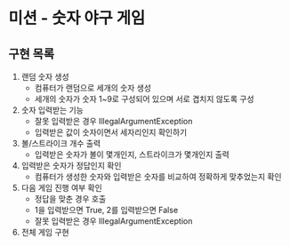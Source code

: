 # 미션 - 숫자 야구 게임

## 구현 목록
1. 랜덤 숫자 생성
   - 컴퓨터가 랜덤으로 세개의 숫자 생성
   - 세개의 숫자가 숫자 1~9로 구성되어 있으며 서로 겹치지 않도록 구성
2. 숫자 입력받는 기능
   - 잘못 입력받은 경우 IllegalArgumentException
   - 입력받은 값이 숫자이면서 세자리인지 확인하기
3. 볼/스트라이크 개수 출력
   - 입력받은 숫자가 볼이 몇개인지, 스트라이크가 몇개인지 출력
4. 입력받은 숫자가 정답인지 확인
   - 컴퓨터가 생성한 숫자와 입력받은 숫자를 비교하여 정확하게 맞추었는지 확인
5. 다음 게임 진행 여부 확인
   - 정답을 맞춘 경우 호출
   - 1을 입력받으면 True, 2를 입력받으면 False
   - 잘못 입력받은 경우 IllegalArgumentException
6. 전체 게임 구현
